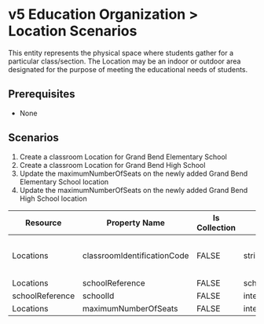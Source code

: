 # v5 Education Organization > Location Scenarios

This entity represents the physical space where students gather for a particular
class/section. The Location may be an indoor or outdoor area designated for the
purpose of meeting the educational needs of students.

## Prerequisites

* None

## Scenarios

1. Create a classroom Location for Grand Bend Elementary School
2. Create a classroom Location for Grand Bend High School
3. Update the maximumNumberOfSeats on the newly added Grand Bend Elementary
    School location
4. Update the maximumNumberOfSeats on the newly added Grand Bend High
    School location

| Resource | Property Name | Is Collection | Data Type | Required / Optional | Scenario 1  <br/>POST | Scenario 2  <br/>POST | Scenario 3  <br/>PUT | Scenario 4  <br/>PUT |
| --- | --- | --- | --- | --- | --- | --- | --- | --- |
| Locations | classroomIdentificationCode | FALSE | string | REQUIRED | \["501"  if possible  <br/>\| system value\] | \["901"  if possible  <br/>\| system value\] | \["501"  if possible  <br/>\| system value\] | \["901"  if possible  <br/>\| system value\] |
| Locations | schoolReference | FALSE | schoolReference | REQUIRED |     |     |     |     |
| schoolReference | schoolId | FALSE | integer | REQUIRED | 255901107 | 255901001 | 255901107 | 255901001 |
| Locations | maximumNumberOfSeats | FALSE | integer | REQUIRED | 22  | 22  | **20** | **18** |
